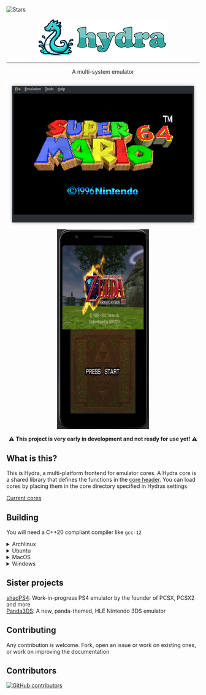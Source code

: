 <!-- [![hydra](https://img.shields.io/aur/version/hydra?color=1793d1&label=yay&logo=arch-linux&style=for-the-badge)](https://aur.archlinux.org/packages/hydra) -->
<!-- [![GitHub license](https://img.shields.io/github/license/offtkp/hydra?color=333333&style=for-the-badge)](https://github.com/offtkp/hydra/blob/master/LICENSE)
![Commit activity](https://img.shields.io/github/commit-activity/m/OFFTKP/hydra?style=for-the-badge)
![Size](https://img.shields.io/github/repo-size/OFFTKP/hydra?style=for-the-badge) -->
![Stars](https://img.shields.io/github/stars/OFFTKP/hydra)

<p align="center"> <img src="./data/images/hydra.png"><img src="./data/images/logo.png"></p>

----

<p align="center">A multi-system emulator</p>
<p align="center"><img src="./data/images/screen.png"><img src="./data/images/android_screenshot.png" height=520></p>

<p align="center">⚠️ <b>This project is very early in development and not ready for use yet!</b> ⚠️</p>

## What is this?
This is Hydra, a multi-platform frontend for emulator cores.
A Hydra core is a shared library that defines the functions in the [core header](https://github.com/hydra-emu/core).
You can load cores by placing them in the core directory specified in Hydras settings.

[Current cores](https://github.com/hydra-emu/hydra/wiki/Cores)

## Building

You will need a C++20 compliant compiler like `gcc-12`

<details>
 <summary>Archlinux</summary>
<pre><code>pacman -S --needed qt6
git clone https://github.com/OFFTKP/hydra.git
cd hydra
cmake -B build
cmake --build build --target hydra -j $(nproc)
</code></pre>
</details>
<details>
<summary>Ubuntu</summary><br>
<pre><code>sudo apt-get update
sudo apt-get install libgl-dev qt6-base-dev libqt6openglwidgets6 libqt6widgets6 libqt6opengl6 libqt6gui6
git clone https://github.com/OFFTKP/hydra.git
cd hydra
cmake -B build
cmake --build build --target hydra -j $(nproc)
</code></pre>
</details>
<details>
<summary>MacOS</summary><br>
You can replace <code>-j 4</code> with your actual number of cores
<pre><code>brew install qt6
cmake -B build
cmake --build build --target hydra -j 4
</code></pre>
</details>
<details>
<summary>Windows</summary><br>
Currently does not pass CI, so compilation might fail
Make sure to install Qt6 first
<pre><code>cmake.exe -B build -DCMAKE_TOOLCHAIN_FILE=C:/vcpkg/scripts/buildsystems/vcpkg.cmake
cmake.exe --build build --target hydra -j %NUMBER_OF_PROCESSORS%
</code></pre>
</details>

## Sister projects
[shadPS4](https://github.com/georgemoralis/shadPS4): Work-in-progress PS4 emulator by the founder of PCSX, PCSX2 and more    
[Panda3DS](https://github.com/wheremyfoodat/Panda3DS): A new, panda-themed, HLE Nintendo 3DS emulator

## Contributing
Any contribution is welcome. Fork, open an issue or work on existing ones, or work on improving the documentation

## Contributors
[![GitHub contributors](https://contrib.rocks/image?repo=OFFTKP/hydra)](https://github.com/OFFTKP/hydra/graphs/contributors)
